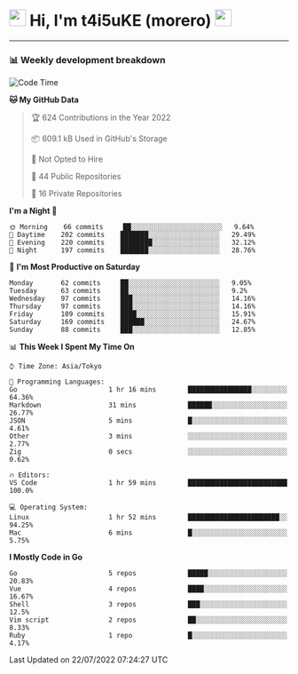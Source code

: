 <!-- Title -->
<h1>
    <img src="https://emojis.slackmojis.com/emojis/images/1600385609/10490/cactuar.gif?1600385609" width="30"/> 
    Hi, I'm t4i5uKE (morero) 
    <img src="https://emojis.slackmojis.com/emojis/images/1600385609/10490/cactuar.gif?1600385609" width="30"/>
</h1>

---

<h3> 📊 Weekly development breakdown </h3>
<!-- waka-readme-stats -->

<!--START_SECTION:waka-->
![Code Time](http://img.shields.io/badge/Code%20Time-0%20secs-blue)

**🐱 My GitHub Data** 

> 🏆 624 Contributions in the Year 2022
 > 
> 📦 609.1 kB Used in GitHub's Storage 
 > 
> 🚫 Not Opted to Hire
 > 
> 📜 44 Public Repositories 
 > 
> 🔑 16 Private Repositories  
 > 
**I'm a Night 🦉** 

```text
🌞 Morning    66 commits     ██░░░░░░░░░░░░░░░░░░░░░░░   9.64% 
🌆 Daytime    202 commits    ███████░░░░░░░░░░░░░░░░░░   29.49% 
🌃 Evening    220 commits    ████████░░░░░░░░░░░░░░░░░   32.12% 
🌙 Night      197 commits    ███████░░░░░░░░░░░░░░░░░░   28.76%

```
📅 **I'm Most Productive on Saturday** 

```text
Monday       62 commits     ██░░░░░░░░░░░░░░░░░░░░░░░   9.05% 
Tuesday      63 commits     ██░░░░░░░░░░░░░░░░░░░░░░░   9.2% 
Wednesday    97 commits     ███░░░░░░░░░░░░░░░░░░░░░░   14.16% 
Thursday     97 commits     ███░░░░░░░░░░░░░░░░░░░░░░   14.16% 
Friday       109 commits    ████░░░░░░░░░░░░░░░░░░░░░   15.91% 
Saturday     169 commits    ██████░░░░░░░░░░░░░░░░░░░   24.67% 
Sunday       88 commits     ███░░░░░░░░░░░░░░░░░░░░░░   12.85%

```


📊 **This Week I Spent My Time On** 

```text
⌚︎ Time Zone: Asia/Tokyo

💬 Programming Languages: 
Go                       1 hr 16 mins        ████████████████░░░░░░░░░   64.36% 
Markdown                 31 mins             ██████░░░░░░░░░░░░░░░░░░░   26.77% 
JSON                     5 mins              █░░░░░░░░░░░░░░░░░░░░░░░░   4.61% 
Other                    3 mins              ░░░░░░░░░░░░░░░░░░░░░░░░░   2.77% 
Zig                      0 secs              ░░░░░░░░░░░░░░░░░░░░░░░░░   0.62%

🔥 Editors: 
VS Code                  1 hr 59 mins        █████████████████████████   100.0%

💻 Operating System: 
Linux                    1 hr 52 mins        ███████████████████████░░   94.25% 
Mac                      6 mins              █░░░░░░░░░░░░░░░░░░░░░░░░   5.75%

```

**I Mostly Code in Go** 

```text
Go                       5 repos             █████░░░░░░░░░░░░░░░░░░░░   20.83% 
Vue                      4 repos             ████░░░░░░░░░░░░░░░░░░░░░   16.67% 
Shell                    3 repos             ███░░░░░░░░░░░░░░░░░░░░░░   12.5% 
Vim script               2 repos             ██░░░░░░░░░░░░░░░░░░░░░░░   8.33% 
Ruby                     1 repo              █░░░░░░░░░░░░░░░░░░░░░░░░   4.17%

```



 Last Updated on 22/07/2022 07:24:27 UTC
<!--END_SECTION:waka-->
